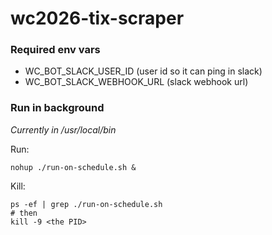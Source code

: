 # wc2026-tix-scraper

### Required env vars

- WC_BOT_SLACK_USER_ID        (user id so it can ping in slack)
- WC_BOT_SLACK_WEBHOOK_URL    (slack webhook url)

### Run in background

_Currently in /usr/local/bin_

Run:

```
nohup ./run-on-schedule.sh &
```

Kill:

```
ps -ef | grep ./run-on-schedule.sh
# then
kill -9 <the PID>
```

